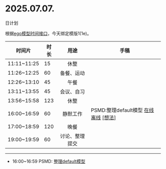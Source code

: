 # 2025.07.07.
日计划

根据[ego模型时间接口](https://gitee.com/hyg/blog/blob/master/timeflow.md)，今天绑定模版1(1e)。

| 时间片 | 时长 | 用途 | 手稿 |
| --- | --- | :---: | --- |
| 11:11~11:25 | 15 | 休整 |  |
| 11:26~12:25 | 60 | 备餐、运动 |  |
| 12:26~13:10 | 45 | 午餐 |  |
| 13:11~13:55 | 45 | 会议、自习 |  |
| 13:56~15:58 | 123 | 休整 |  |
| 16:00~16:59 | 60 | 静默工作 | PSMD:整理default模型 [在线](http://simp.ly/p/4QDThK) [离线](../../draft/2025/20250707160000.md) <a href="mailto:huangyg@mars22.com?subject=关于2025.07.07.[PSMD:整理default模型]任务&body=日期: 20250707%0D%0A序号: 5%0D%0A手稿:../../draft/2025/20250707160000.md%0D%0A---请勿修改邮件主题及以上内容 从下一行开始写您的想法---%0D%0A">[想法]</a> |
| 17:00~18:59 | 120 | 晚餐 |  |
| 19:00~19:59 | 60 | 讨论、整理提交 |  |

---

- 16:00~16:59	PSMD: [整理default模型](../../draft/2025/20250707.01.md)
